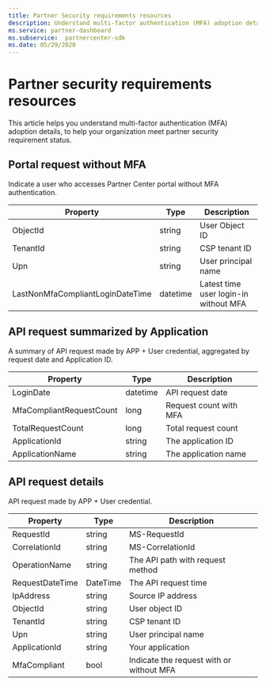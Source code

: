 ```yaml
---
title: Partner Security requirements resources
description: Understand multi-factor authentication (MFA) adoption details to meet Partner Security Requirements.
ms.service: partner-dashboard
ms.subservice:  partnercenter-sdk
ms.date: 05/29/2020
---
```


# Partner security requirements resources

This article helps you understand multi-factor authentication (MFA) adoption details, to help your organization meet partner security requirement status. 

## Portal request without MFA

Indicate a user who accesses Partner Center portal without MFA authentication.

| Property                            | Type            | Description                           |
|-------------------------------------|-----------------|---------------------------------------|
| ObjectId                            | string          | User Object ID                        |
| TenantId                            | string          | CSP tenant ID                         |
| Upn                                 | string          | User principal name                   |
| LastNonMfaCompliantLoginDateTime    | datetime        | Latest time user login-in without MFA |


## API request summarized by Application

A summary of API request made by APP + User credential, aggregated by request date and Application ID.

| Property                            | Type            | Description               |
|-------------------------------------|-----------------|---------------------------|
| LoginDate                           | datetime        | API request date          |
| MfaCompliantRequestCount            | long            | Request count with MFA    |
| TotalRequestCount                   | long            | Total request count       |
| ApplicationId                       | string          | The application ID        |
| ApplicationName                     | string          | The application name      |


## API request details

API request made by APP + User credential. 

| Property                            | Type            | Description                              |
|-------------------------------------|-----------------|------------------------------------------|
| RequestId                           | string          | MS-RequestId                             |
| CorrelationId                       | string          | MS-CorrelationId                         |
| OperationName                       | string          | The API path with request method         |
| RequestDateTime                     | DateTime        | The API request time                     |
| IpAddress                           | string          | Source IP address                        |
| ObjectId                            | string          | User object ID                           |
| TenantId                            | string          | CSP tenant ID                            |
| Upn                                 | string          | User principal name                      |
| ApplicationId                       | string          | Your application                         |
| MfaCompliant                        | bool            | Indicate the request with or without MFA |
